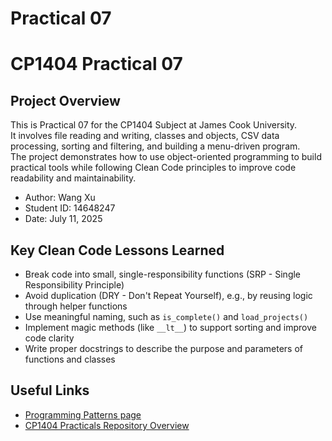 # Practical 07
# CP1404 Practical 07

## Project Overview

This is Practical 07 for the CP1404 Subject at James Cook University.  
It involves file reading and writing, classes and objects, CSV data processing, sorting and filtering, and building a menu-driven program.  
The project demonstrates how to use object-oriented programming to build practical tools while following Clean Code principles to improve code readability and maintainability.

- Author: Wang Xu  
- Student ID: 14648247  
- Date: July 11, 2025

## Key Clean Code Lessons Learned

- Break code into small, single-responsibility functions (SRP - Single Responsibility Principle)  
- Avoid duplication (DRY - Don't Repeat Yourself), e.g., by reusing logic through helper functions  
- Use meaningful naming, such as `is_complete()` and `load_projects()`  
- Implement magic methods (like `__lt__`) to support sorting and improve code clarity  
- Write proper docstrings to describe the purpose and parameters of functions and classes

## Useful Links

- [Programming Patterns page](https://github.com/CP1404/Starter/wiki/Programming-Patterns)  
- [CP1404 Practicals Repository Overview](https://github.com/CP1404/Practicals#cp1404cp5632-practicals)  

